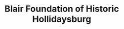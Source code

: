 ---
layout: repo
title: "Blair Foundation of Historic Hollidaysburg"
id: 14200
permalink: repos/14200/
---